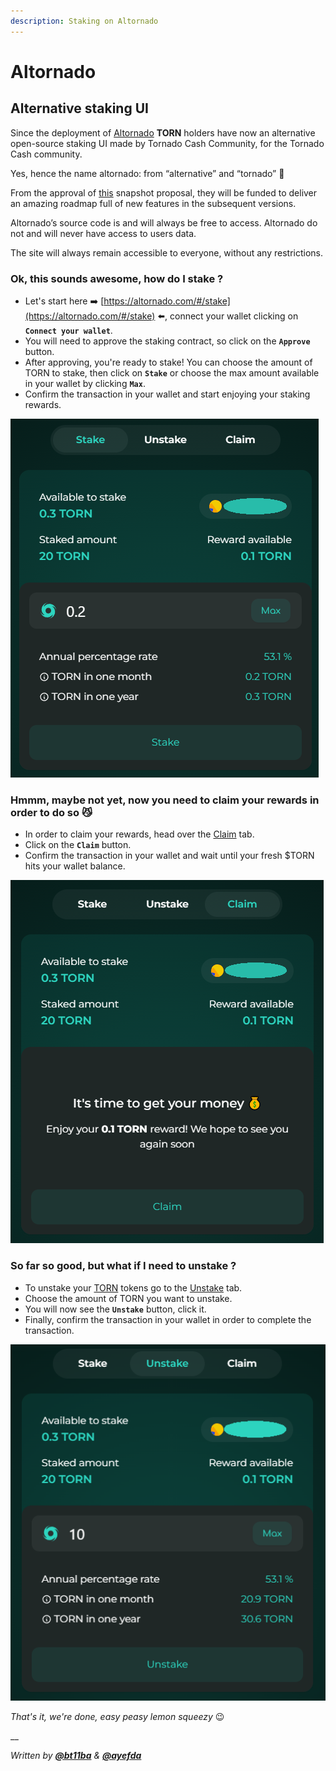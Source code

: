 ```yaml
---
description: Staking on Altornado
---
```


# Altornado

## Alternative staking UI

Since the deployment of [Altornado](https://altornado.com/#/stake) **TORN** holders have now an alternative open-source staking UI made by Tornado Cash Community, for the Tornado Cash community.

Yes, hence the name altornado: from “alternative” and “tornado” 🌝

From the approval of [this](https://snapshot.org/#/torn-community.eth/proposal/0x331caa7b479669e8b836bd87ba9d91427c212ec29a2ede13d84c7190af18c931) snapshot proposal, they will be funded to deliver an amazing roadmap full of new features in the subsequent versions.

Altornado’s source code is and will always be free to access. Altornado do not and will never have access to users data.

The site will always remain accessible to everyone, without any restrictions.

### Ok, this sounds awesome, how do I stake ?

* Let's start here ➡️ [https://altornado.com/#/stake](https://altornado.com/#/stake) ⬅️, connect your wallet clicking on **`Connect your wallet`**.
* You will need to approve the staking contract, so click on the **`Approve`** button.
* After approving, you're ready to stake! You can choose the amount of TORN to stake, then click on **`Stake`** or choose the max amount available in your wallet by clicking **`Max`**.
* Confirm the transaction in your wallet and start enjoying your staking rewards.

![](../../.gitbook/assets/Stake.png)

### Hmmm, maybe not yet, now you need to claim your rewards in order to do so 😼

* In order to claim your rewards, head over the [Claim](https://altornado.com/#/claim) tab.
* Click on the **`Claim`** button.
* Confirm the transaction in your wallet and wait until your fresh $TORN hits your wallet balance.

![](../../.gitbook/assets/Claim.png)

### So far so good, but what if I need to unstake ?

* To unstake your [TORN](https://etherscan.io/token/0x77777feddddffc19ff86db637967013e6c6a116c) tokens go to the [Unstake](https://altornado.com/#/unstake) tab.
* Choose the amount of TORN you want to unstake.
* You will now see the **`Unstake`** button, click it.
* Finally, confirm the transaction in your wallet in order to complete the transaction.

![](../../.gitbook/assets/Unstake.png)

_That's it, we're done, easy peasy lemon squeezy_ :wink:

\_\_

_Written by_ [_**@bt11ba**_](https://torn.community/u/bt11ba/) _&_ [_**@ayefda**_](https://torn.community/u/ayefda)
